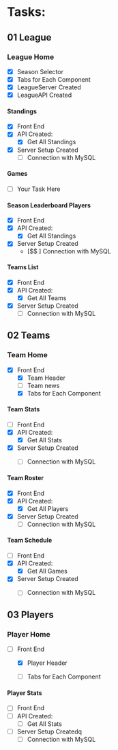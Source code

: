# Tasks:

## 01 League
### League Home
- [x] Season Selector
- [x] Tabs for Each Component
- [x] LeagueServer Created
- [x] LeagueAPI Created

#### Standings
- [x] Front End
- [x] API Created:
    - [x] Get All Standings
- [x] Server Setup Created
    - [ ] Connection with MySQL

#### Games
- [ ] Your Task Here    


#### Season Leaderboard Players
- [x] Front End
- [x] API Created:
    - [x] Get All Standings
- [x] Server Setup Created
    - [$$ ] Connection with MySQL

#### Teams List
- [x] Front End
- [x] API Created:
    - [x] Get All Teams
- [x] Server Setup Created
    - [ ] Connection with MySQL 

## 02 Teams

### Team Home
- [x] Front End
  - [x] Team Header
  - [ ] Team news
  - [x] Tabs for Each Component

#### Team Stats
- [ ] Front End
- [x] API Created:
    - [x] Get All Stats
- [x] Server Setup Created
    - [ ] Connection with MySQL


#### Team Roster
- [x] Front End
- [x] API Created:
    - [x] Get All Players
- [x] Server Setup Created
    - [ ] Connection with MySQL

#### Team Schedule
- [ ] Front End
- [x] API Created:
    - [x] Get All Games
- [x] Server Setup Created
    - [ ] Connection with MySQL




## 03 Players

### Player Home
- [ ] Front End
  - [x] Player Header
  - [ ] Tabs for Each Component


#### Player Stats
- [ ] Front End
- [ ] API Created:
    - [ ] Get All Stats
- [ ] Server Setup Createdq
    - [ ] Connection with MySQL